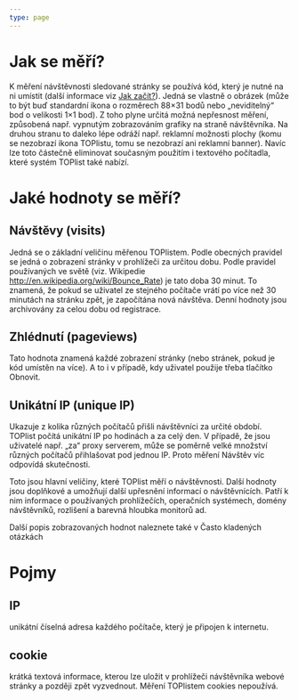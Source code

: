 ```yaml
---
type: page
---
```


# Jak se měří?

K měření návštěvnosti sledované stránky se používá kód, který je nutné na ni umístit (další informace viz [Jak začít?](../jak-zacit)). Jedná se vlastně o obrázek (může to být buď standardní ikona o rozměrech 88×31 bodů nebo „neviditelný“ bod o velikosti 1×1 bod). Z toho plyne určitá možná nepřesnost měření, způsobená např. vypnutým zobrazováním grafiky na straně návštěvníka. Na druhou stranu to daleko lépe odráží např. reklamní možnosti plochy (komu se nezobrazí ikona TOPlistu, tomu se nezobrazí ani reklamní banner). Navíc lze toto částečně eliminovat současným použitím i textového počítadla, které systém TOPlist také nabízí.
# Jaké hodnoty se měří?
## Návštěvy (visits)

Jedná se o základní veličinu měřenou TOPlistem. Podle obecných pravidel se jedná o zobrazení stránky v prohlížeči za určitou dobu. Podle pravidel používaných ve světě (viz. Wikipedie http://en.wikipedia.org/wiki/Bounce_Rate) je tato doba 30 minut. To znamená, že pokud se uživatel ze stejného počítače vrátí po více než 30 minutách na stránku zpět, je započítána nová návštěva. Denní hodnoty jsou archivovány za celou dobu od registrace.
## Zhlédnutí (pageviews)

Tato hodnota znamená každé zobrazení stránky (nebo stránek, pokud je kód umístěn na více). A to i v případě, kdy uživatel použije třeba tlačítko Obnovit.
## Unikátní IP (unique IP)

Ukazuje z kolika různých počítačů přišli návštěvníci za určité období. TOPlist počítá unikátní IP po hodinách a za celý den. V případě, že jsou uživatelé např. „za“ proxy serverem, může se poměrně velké množství různých počítačů přihlašovat pod jednou IP. Proto měření Návštěv víc odpovídá skutečnosti.

Toto jsou hlavní veličiny, které TOPlist měří o návštěvnosti. Další hodnoty jsou doplňkové a umožňují další upřesnění informací o návštěvnících. Patří k nim informace o používaných prohlížečích, operačních systémech, domény návštěvníků, rozlišení a barevná hloubka monitorů ad.

Další popis zobrazovaných hodnot naleznete také v Často kladených otázkách
# Pojmy
## IP

unikátní číselná adresa každého počítače, který je připojen k internetu.
## cookie

krátká textová informace, kterou lze uložit v prohlížeči návštěvníka webové stránky a později zpět vyzvednout. Měření TOPlistem cookies nepoužívá.